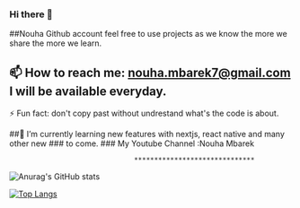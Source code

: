 ### Hi there 👋
##Nouha Github account feel free to use projects as we know the more we share the more we learn.
## 📫 How to reach me: nouha.mbarek7@gmail.com I will be available everyday.

 ⚡ Fun fact: don't copy past without undrestand what's the code is about.

##🌱 I’m currently learning new features with nextjs, react native and many other new ### to come.
                               ### My Youtube Channel :Nouha Mbarek
                                   
                                   
                                   ******************************
 
 
 ![Anurag's GitHub stats](https://github-readme-stats.vercel.app/api?username=nouha18&theme=chartreuse-dark&show_icons=true)



[![Top Langs](https://github-readme-stats.vercel.app/api/top-langs/?username=nouha18&layout=demo)](https://github.com/nouhaa18/github-readme-stats)




